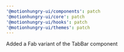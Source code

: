 ```yaml
---
'@motionhungry-ui/components': patch
'@motionhungry-ui/core': patch
'@motionhungry-ui/hooks': patch
'@motionhungry-ui/themes': patch
---
```


Added a Fab variant of the TabBar component
